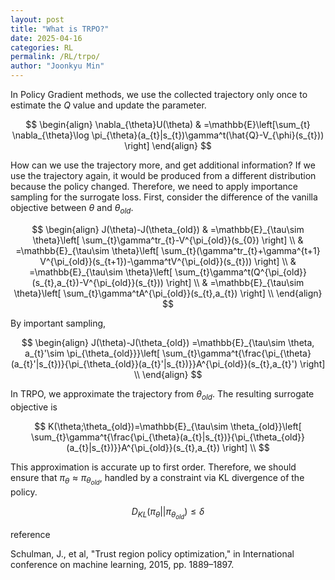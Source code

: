 ```yaml
---
layout: post
title: "What is TRPO?"
date: 2025-04-16
categories: RL
permalink: /RL/trpo/
author: "Joonkyu Min"
---
```


In Policy Gradient methods, we use the collected trajectory only once to estimate the $Q$ value and update the parameter.

$$
\begin{align}
\nabla_{\theta}U(\theta)
 & =\mathbb{E}\left[\sum_{t} \nabla_{\theta}\log \pi_{\theta}(a_{t}|s_{t})\gamma^t(\hat{Q}-V_{\phi}(s_{t})) \right]
\end{align}
$$

How can we use the trajectory more, and get additional information?
If we use the trajectory again, it would be produced from a different distribution because the policy changed. 
Therefore, we need to apply importance sampling for the surrogate loss.
First, consider the difference of the vanilla objective between $\theta$ and $\theta_{old}$.

$$
\begin{align}
J(\theta)-J(\theta_{old}) & =\mathbb{E}_{\tau\sim \theta}\left[ \sum_{t}\gamma^tr_{t}-V^{\pi_{old}}(s_{0}) \right] \\
 & =\mathbb{E}_{\tau\sim \theta}\left[ \sum_{t}(\gamma^tr_{t}+\gamma^{t+1} V^{\pi_{old}}(s_{t+1})-\gamma^tV^{\pi_{old}}(s_{t})) \right] \\
 & =\mathbb{E}_{\tau\sim \theta}\left[ \sum_{t}\gamma^t(Q^{\pi_{old}}(s_{t},a_{t})-V^{\pi_{old}}(s_{t})) \right] \\
 & =\mathbb{E}_{\tau\sim \theta}\left[ \sum_{t}\gamma^tA^{\pi_{old}}(s_{t},a_{t}) \right] \\
\end{align}
$$

By important sampling, 

$$
\begin{align}
J(\theta)-J(\theta_{old}) =\mathbb{E}_{\tau\sim \theta, a_{t}'\sim \pi_{\theta_{old}}}\left[ \sum_{t}\gamma^t{\frac{\pi_{\theta}(a_{t}'|s_{t})}{\pi_{\theta_{old}}(a_{t}'|s_{t})}}A^{\pi_{old}}(s_{t},a_{t}') \right] \\
\end{align}
$$

In TRPO, we approximate the trajectory from $\theta_{old}$.
The resulting surrogate objective is

$$
K(\theta;\theta_{old})=\mathbb{E}_{\tau\sim \theta_{old}}\left[ \sum_{t}\gamma^t{\frac{\pi_{\theta}(a_{t}|s_{t})}{\pi_{\theta_{old}}(a_{t}|s_{t})}}A^{\pi_{old}}(s_{t},a_{t}) \right] \\
$$

This approximation is accurate up to first order.
Therefore, we should ensure that $\pi_{\theta} \approx \pi_{\theta_{old}}$, handled by a constraint via KL divergence of the policy.

$$
D_{KL}(\pi_{\theta}||\pi_{\theta_{old}})\le \delta
$$


reference

Schulman, J., et al, "Trust region policy optimization," in International conference on machine learning, 2015, pp. 1889–1897.


